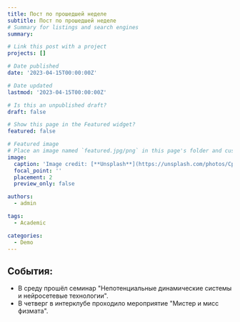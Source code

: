 ```yaml
---
title: Пост по прошедшей неделе
subtitle: Пост по прошедшей неделе
# Summary for listings and search engines
summary: 

# Link this post with a project
projects: []

# Date published
date: '2023-04-15T00:00:00Z'

# Date updated
lastmod: '2023-04-15T00:00:00Z'

# Is this an unpublished draft?
draft: false

# Show this page in the Featured widget?
featured: false

# Featured image
# Place an image named `featured.jpg/png` in this page's folder and customize its options here.
image:
  caption: 'Image credit: [**Unsplash**](https://unsplash.com/photos/CpkOjOcXdUY)'
  focal_point: ''
  placement: 2
  preview_only: false

authors:
  - admin

tags:
  - Academic

categories:
  - Demo
---
```


## События:

* В среду прошёл семинар "Непотенциальные динамические системы и нейросетевые технологии".
* В четверг в интерклубе проходило мероприятие "Мистер и мисс физмата".


